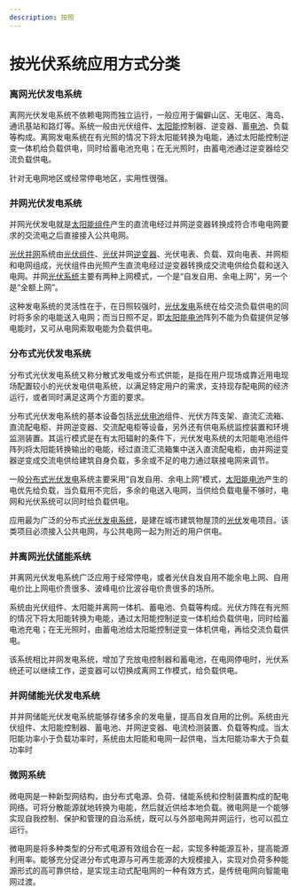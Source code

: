 ```yaml
---
description: 按照
---
```


# 按光伏系统应用方式分类

### 离网光伏发电系统

离网光伏发电系统不依赖电网而独立运行，一般应用于偏僻山区、无电区、海岛、通讯基站和路灯等。系统一般由光伏组件、[太阳能](https://solar.ofweek.com/)控制器、逆变器、蓄[电池](https://nev.ofweek.com/tag-%E6%96%B0%E8%83%BD%E6%BA%90%E6%B1%BD%E8%BD%A6%E7%94%B5%E6%B1%A0.HTM)、负载等构成。离网发电系统在有光照的情况下将太阳能转换为电能，通过太阳能控制逆变一体机给负载供电，同时给蓄电池充电；在无光照时，由蓄电池通过逆变器给交流负载供电。

针对无电网地区或经常停电地区，实用性很强。

### 并网光伏发电系统

并网光伏发电就是[太阳能组件](https://solar.ofweek.com/KW-taiyangnengzhujian.html)产生的直流电经过并网逆变器转换成符合市电电网要求的交流电之后直接接入公共电网。

[光伏并网](https://solar.ofweek.com/KW-guangfubingwang.html)系统由[光伏组件](https://solar.ofweek.com/CAT-260008-zujianmokuai.html)、[光伏](https://solar.ofweek.com/)并网[逆变器](https://solar.ofweek.com/CAT-260002-guangfuqijian.html)、光伏电表、负载、双向电表、并网柜和电网组成，光伏组件由光照产生直流电经过逆变器转换成交流电供给负载和送入电网。并网[光伏系统](https://solar.ofweek.com/CAT-260009-xitongjicheng.html)主要有两种上网模式，一个是“自发自用、余电上网”，另一个是“全额上网”。

这种发电系统的灵活性在于，在日照较强时，[光伏发电](https://solar.ofweek.com/CAT-260012-guanfufadian.html)系统在给交流负载供电的同时将多余的电能送入电网；而当日照不足，即[太阳能](https://solar.ofweek.com/)[电池](https://nev.ofweek.com/tag-%E6%96%B0%E8%83%BD%E6%BA%90%E6%B1%BD%E8%BD%A6%E7%94%B5%E6%B1%A0.HTM)阵列不能为负载提供足够电能时，又可从电网索取电能为负载供电。



### &#x20;分布式光伏发电系统

分布式光伏发电系统又称分散式发电或分布式供能，是指在用户现场或靠近用电现场配置较小的光伏发电供电系统，以满足特定用户的需求，支持现存配电网的经济运行，或者同时满足这两个方面的要求。

分布式光伏发电系统的基本设备包括[光伏电池](https://solar.ofweek.com/CAT-260018-dianchijishu.html)组件、光伏方阵支架、直流汇流箱、直流配电柜、并网逆变器、交流配电柜等设备，另外还有供电系统监控装置和环境监测装置。其运行模式是在有太阳辐射的条件下，光伏发电系统的太阳能电池组件阵列将太阳能转换输出的电能，经过直流汇流箱集中送入直流配电柜，由并网逆变器逆变成交流电供给建筑自身负载，多余或不足的电力通过联接电网来调节。

一般[分布式光伏发电](https://solar.ofweek.com/CAT-8320297-fenbushifadian.html)系统主要采用“自发自用、余电上网”模式，[太阳能电池](https://solar.ofweek.com/CAT-260018-dianchijishu.html)产生的电优先给负载，当负载用不完后，多余的电送入电网，当供给负载电量不够时，电网和光伏系统可以同时给负载供电。

应用最为广泛的分布式[光伏发电系统](https://solar.ofweek.com/KW-guangfufadianxitong.html)，是建在城市建筑物屋顶的[光伏](https://solar.ofweek.com/)发电项目。该类项目必须接入公共电网，与公共电网一起为附近的用户供电。

### 并离网[光伏储能](https://solar.ofweek.com/CAT-1009-guangfuchuneng.html)系统

并离网光伏发电系统广泛应用于经常停电，或者光伏自发自用不能余电上网、自用电价比上网电价贵很多、波峰电价比波谷电价贵很多的场所。

系统由光伏组件、太阳能并离网一体机、蓄电池、负载等构成。光伏方阵在有光照的情况下将太阳能转换为电能，通过太阳能控制逆变一体机给负载供电，同时给蓄电池充电；在无光照时，由蓄电池给太阳能控制逆变一体机供电，再给交流负载供电。

该系统相比并网发电系统，增加了充放电控制器和蓄电池，在电网停电时，光伏系统还可以继续工作，逆变器可以切换成离网工作模式，给负载供电。

### 并网储能光伏发电系统

并并网储能光伏发电系统能够存储多余的发电量，提高自发自用的比例。系统由光伏组件、太阳能控制器、蓄电池、并网逆变器、电流检测装置、负载等构成。当太阳能功率小于负载功率时，系统由太阳能和电网一起供电，当太阳能功率大于负载功率时

### 微网系统

微电网是一种新型网结构，由分布式电源、负荷、储能系统和控制装置构成的配电网络。可将分散能源就地转换为电能，然后就近供给本地负载。微电网是一个能够实现自我控制、保护和管理的自治系统，既可以与外部电网并网运行，也可以孤立运行。

微电网是将多种类型的分布式电源有效组合在一起，实现多种能源互补，提高能源利用率。能够充分促进分布式电源与可再生能源的大规模接入，实现对负荷多种能源形式的高可靠供给，是实现主动式配电网的一种有效方式，是传统电网向智能电网过渡。
